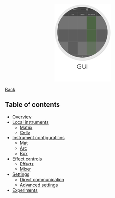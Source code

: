 <div align="center">
  <img src="../images/gui.png" alt="gui" height="250px">
</div>

[Back](../../README.md)

## Table of contents
- [Overview](Documentation/gui/OVERVIEW.md)
- [Local instruments](Documentation/gui/LOCAL_INSTRUMENTS.md)
  * [Matrix](Documentation/gui/LOCAL_INSTRUMENTS.md#matrix)
  * [Cello](Documentation/gui/LOCAL_INSTRUMENTS.md#cello)
- [Instrument configurations](Documentation/gui/INSTRUMENT_CONFIGURATIONS.md)
  * [Mat](Documentation/gui/MAT.md)
  * [Arc](Documentation/gui/ARC.md)
  * [Box](Documentation/gui/BOX.md)
- [Effect controls](Documentation/gui/EFFECT_CONTROLS.md)
  * [Effects](Documentation/gui/EFFECT_CONTROLS.md#effects)
  * [Mixer](Documentation/gui/EFFECT_CONTROLS.md#mixer)
- [Settings](Documentation/gui/SETTINGS.md)
  * [Direct communication](Documentation/gui/SETTINGS.md#direct-communication)
  * [Advanced settings](Documentation/gui/SETTINGS.md#advanced-settings)
- [Experiments](Documentation/gui/EXPERIMENTS.md)
